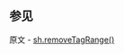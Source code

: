 ## 参见

原文 - [sh.removeTagRange()]( https://docs.mongodb.com/manual/reference/method/sh.removeTagRange/ )

